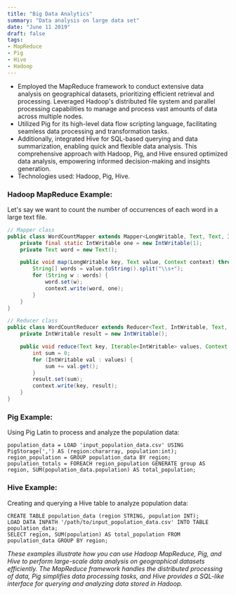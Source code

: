 ```yaml
---
title: "Big Data Analytics"
summary: "Data analysis on large data set"
date: "June 11 2019"
draft: false
tags:
- MapReduce
- Pig
- Hive
- Hadoop
---
```


- Employed the MapReduce framework to conduct extensive data analysis on geographical datasets, prioritizing efficient retrieval and processing. Leveraged Hadoop's distributed file system and parallel processing capabilities to manage and process vast amounts of data across multiple nodes. 
- Utilized Pig for its high-level data flow scripting language, facilitating seamless data processing and transformation tasks. 
- Additionally, integrated Hive for SQL-based querying and data summarization, enabling quick and flexible data analysis. This comprehensive approach with Hadoop, Pig, and Hive ensured optimized data analysis, empowering informed decision-making and insights generation. 
- Technologies used: Hadoop, Pig, Hive.

### Hadoop MapReduce Example:

Let's say we want to count the number of occurrences of each word in a large text file.

```java
// Mapper class
public class WordCountMapper extends Mapper<LongWritable, Text, Text, IntWritable> {
    private final static IntWritable one = new IntWritable(1);
    private Text word = new Text();

    public void map(LongWritable key, Text value, Context context) throws IOException, InterruptedException {
        String[] words = value.toString().split("\\s+");
        for (String w : words) {
            word.set(w);
            context.write(word, one);
        }
    }
}

// Reducer class
public class WordCountReducer extends Reducer<Text, IntWritable, Text, IntWritable> {
    private IntWritable result = new IntWritable();

    public void reduce(Text key, Iterable<IntWritable> values, Context context) throws IOException, InterruptedException {
        int sum = 0;
        for (IntWritable val : values) {
            sum += val.get();
        }
        result.set(sum);
        context.write(key, result);
    }
}
```

### Pig Example:

Using Pig Latin to process and analyze the population data:

```pig
population_data = LOAD 'input_population_data.csv' USING PigStorage(',') AS (region:chararray, population:int);
region_population = GROUP population_data BY region;
population_totals = FOREACH region_population GENERATE group AS region, SUM(population_data.population) AS total_population;
```

### Hive Example:

Creating and querying a Hive table to analyze population data:

```hive
CREATE TABLE population_data (region STRING, population INT);
LOAD DATA INPATH '/path/to/input_population_data.csv' INTO TABLE population_data;
SELECT region, SUM(population) AS total_population FROM population_data GROUP BY region;
```
*These examples illustrate how you can use Hadoop MapReduce, Pig, and Hive to perform large-scale data analysis on geographical datasets efficiently. The MapReduce framework handles the distributed processing of data, Pig simplifies data processing tasks, and Hive provides a SQL-like interface for querying and analyzing data stored in Hadoop.*
